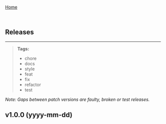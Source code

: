 [Home](../README.md)

<br/>

## Releases

---

> **Tags:**
>
> - chore
> - docs
> - style
> - feat
> - fix
> - refactor
> - test

_Note: Gaps between patch versions are faulty, broken or test releases._

## v1.0.0 (yyyy-mm-dd)
